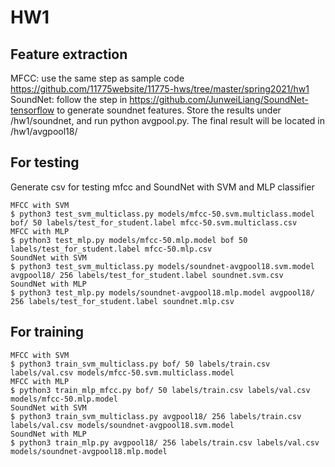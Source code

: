 # HW1

## Feature extraction
MFCC: use the same step as sample code https://github.com/11775website/11775-hws/tree/master/spring2021/hw1 <br />
SoundNet: follow the step in https://github.com/JunweiLiang/SoundNet-tensorflow to generate soundnet features. Store the results under /hw1/soundnet, and run python avgpool.py. The final result will be located in /hw1/avgpool18/

## For testing
Generate csv for testing mfcc and SoundNet with SVM and MLP classifier
```
MFCC with SVM
$ python3 test_svm_multiclass.py models/mfcc-50.svm.multiclass.model bof/ 50 labels/test_for_student.label mfcc-50.svm.multiclass.csv
MFCC with MLP
$ python3 test_mlp.py models/mfcc-50.mlp.model bof 50 labels/test_for_student.label mfcc-50.mlp.csv
SoundNet with SVM
$ python3 test_svm_multiclass.py models/soundnet-avgpool18.svm.model avgpool18/ 256 labels/test_for_student.label soundnet.svm.csv
SoundNet with MLP
$ python3 test_mlp.py models/soundnet-avgpool18.mlp.model avgpool18/ 256 labels/test_for_student.label soundnet.mlp.csv
```

## For training
```
MFCC with SVM
$ python3 train_svm_multiclass.py bof/ 50 labels/train.csv labels/val.csv models/mfcc-50.svm.multiclass.model
MFCC with MLP
$ python3 train_mlp_mfcc.py bof/ 50 labels/train.csv labels/val.csv models/mfcc-50.mlp.model
SoundNet with SVM
$ python3 train_svm_multiclass.py avgpool18/ 256 labels/train.csv labels/val.csv models/soundnet-avgpool18.svm.model
SoundNet with MLP
$ python3 train_mlp.py avgpool18/ 256 labels/train.csv labels/val.csv models/soundnet-avgpool18.mlp.model
```


